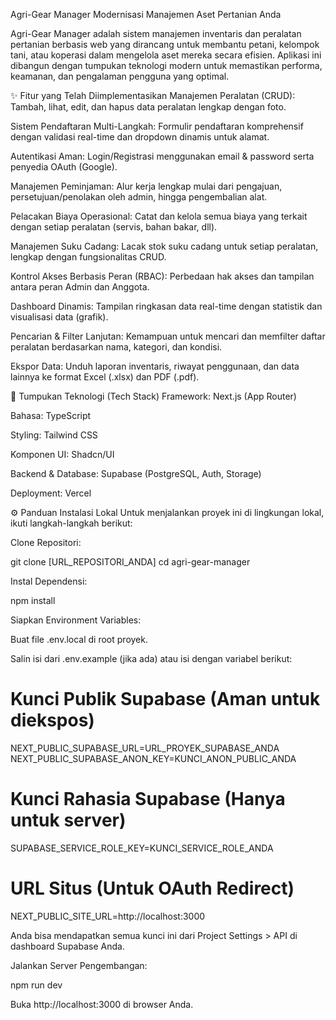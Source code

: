 Agri-Gear Manager
Modernisasi Manajemen Aset Pertanian Anda

Agri-Gear Manager adalah sistem manajemen inventaris dan peralatan pertanian berbasis web yang dirancang untuk membantu petani, kelompok tani, atau koperasi dalam mengelola aset mereka secara efisien. Aplikasi ini dibangun dengan tumpukan teknologi modern untuk memastikan performa, keamanan, dan pengalaman pengguna yang optimal.

✨ Fitur yang Telah Diimplementasikan
Manajemen Peralatan (CRUD): Tambah, lihat, edit, dan hapus data peralatan lengkap dengan foto.

Sistem Pendaftaran Multi-Langkah: Formulir pendaftaran komprehensif dengan validasi real-time dan dropdown dinamis untuk alamat.

Autentikasi Aman: Login/Registrasi menggunakan email & password serta penyedia OAuth (Google).

Manajemen Peminjaman: Alur kerja lengkap mulai dari pengajuan, persetujuan/penolakan oleh admin, hingga pengembalian alat.

Pelacakan Biaya Operasional: Catat dan kelola semua biaya yang terkait dengan setiap peralatan (servis, bahan bakar, dll).

Manajemen Suku Cadang: Lacak stok suku cadang untuk setiap peralatan, lengkap dengan fungsionalitas CRUD.

Kontrol Akses Berbasis Peran (RBAC): Perbedaan hak akses dan tampilan antara peran Admin dan Anggota.

Dashboard Dinamis: Tampilan ringkasan data real-time dengan statistik dan visualisasi data (grafik).

Pencarian & Filter Lanjutan: Kemampuan untuk mencari dan memfilter daftar peralatan berdasarkan nama, kategori, dan kondisi.

Ekspor Data: Unduh laporan inventaris, riwayat penggunaan, dan data lainnya ke format Excel (.xlsx) dan PDF (.pdf).

🚀 Tumpukan Teknologi (Tech Stack)
Framework: Next.js (App Router)

Bahasa: TypeScript

Styling: Tailwind CSS

Komponen UI: Shadcn/UI

Backend & Database: Supabase (PostgreSQL, Auth, Storage)

Deployment: Vercel

⚙️ Panduan Instalasi Lokal
Untuk menjalankan proyek ini di lingkungan lokal, ikuti langkah-langkah berikut:

Clone Repositori:

git clone [URL_REPOSITORI_ANDA]
cd agri-gear-manager


Instal Dependensi:

npm install


Siapkan Environment Variables:

Buat file .env.local di root proyek.

Salin isi dari .env.example (jika ada) atau isi dengan variabel berikut:

# Kunci Publik Supabase (Aman untuk diekspos)
NEXT_PUBLIC_SUPABASE_URL=URL_PROYEK_SUPABASE_ANDA
NEXT_PUBLIC_SUPABASE_ANON_KEY=KUNCI_ANON_PUBLIC_ANDA

# Kunci Rahasia Supabase (Hanya untuk server)
SUPABASE_SERVICE_ROLE_KEY=KUNCI_SERVICE_ROLE_ANDA

# URL Situs (Untuk OAuth Redirect)
NEXT_PUBLIC_SITE_URL=http://localhost:3000


Anda bisa mendapatkan semua kunci ini dari Project Settings > API di dashboard Supabase Anda.

Jalankan Server Pengembangan:

npm run dev


Buka http://localhost:3000 di browser Anda.
